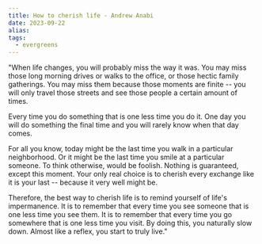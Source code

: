 ```yaml
---
title: How to cherish life - Andrew Anabi
date: 2023-09-22
alias: 
tags:
  - evergreens
---
```

"When life changes, you will probably miss the way it was. You may miss those long morning drives or walks to the office, or those hectic family gatherings. You may miss them because those moments are finite -- you will only travel those streets and see those people a certain amount of times. 

Every time you do something that is one less time you do it. One day you will do something the final time and you will rarely know when that day comes. 

For all you know, today might be the last time you walk in a particular neighborhood. Or it might be the last time you smile at a particular someone. To think otherwise, would be foolish. Nothing is guaranteed, except this moment. Your only real choice is to cherish every exchange like it is your last -- because it very well might be. 

Therefore, the best way to cherish life is to remind yourself of life's impermanence. It is to remember that every time you see someone that is one less time you see them. It is to remember that every time you go somewhere that is one less time you visit. By doing this, you naturally slow down. Almost like a reflex, you start to truly live."